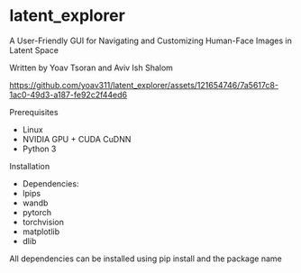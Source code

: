 # latent_explorer
A User-Friendly GUI for Navigating and Customizing Human-Face Images in Latent Space

Written by Yoav Tsoran and Aviv Ish Shalom



https://github.com/yoav311/latent_explorer/assets/121654746/7a5617c8-1ac0-49d3-a187-fe92c2f44ed6


Prerequisites
- Linux
- NVIDIA GPU + CUDA CuDNN
- Python 3

Installation
- Dependencies:
- lpips
- wandb
- pytorch
- torchvision
- matplotlib
- dlib

All dependencies can be installed using pip install and the package name

